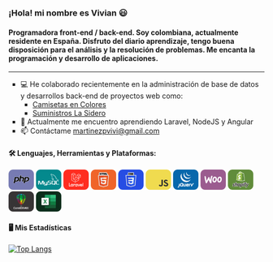 ### ¡Hola! mi nombre es Vivian 😃

#### Programadora front-end / back-end. Soy colombiana, actualmente residente en España. Disfruto del diario aprendizaje, tengo buena disposición para el análisis y la resolución de problemas. Me encanta la programación y desarrollo de aplicaciones.
<hr>
<div id="info-profile">
<ul>
<li type=square>💻 He colaborado recientemente en la administración de base de datos y desarrollos back-end de proyectos web como:
    <ul>
    <li type=square><a href="https://camisetasencolores.es/">Camisetas en Colores</a></li>
        <li type=square><a href="https://suministroslasidero.com/">Suministros La Sidero</a></li>
    </ul>
</li>
<li type=square>📝 Actualmente me encuentro aprendiendo Laravel, NodeJS y Angular </li>
    <li type=square>📫 Contáctame <a href="mailto:martinezpvivi@gmail.com">martinezpvivi@gmail.com</a></li>
</ul>
</div>

#### 🛠️ Lenguajes, Herramientas y Plataformas:
<div align="left">
<img src="icons/icon-php.png" title="PHP" width="50">
<img src="icons/icon-mysql.png" title="MYSQL" width="50">
<img src="icons/icon-laravel.png" title="LARAVEL" width="50">
<img src="icons/icon-html5.png" title="HTML5" width="50">
<img src="icons/icon-css.png" title="CSS" width="50">
<img src="icons/icon-js.png" title="JS" width="50">
<img src="icons/icon-jquery.png" title="JQUERY" width="50">
<img src="icons/icon-woo.png" title="WOOCOMMERCE" width="50">
<img src="icons/icon-shopify.png" title="SHOPIFY" width="50">
<img src="icons/icon-corel.png" title="CORELDRAW" width="50">
<img src="icons/icon-excel.png" title="EXCEL" width="50">
</div>

#### 🖥️ Mis Estadísticas
[![Top Langs](https://github-readme-stats.vercel.app/api/top-langs/?username=vivianmartinez&hide_progress=false&theme=highcontrast)](https://github.com/vivianmartinez/github-readme-stats)

